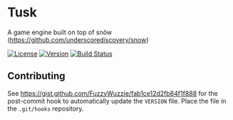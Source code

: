 # Tusk
A game engine built on top of snõw (https://github.com/underscorediscovery/snow)

[![License](https://img.shields.io/badge/license-MIT-blue.svg?style=flat)](https://raw.githubusercontent.com/BlazingMammothGames/Tusk/master/LICENSE) [![Version](http://img.shields.io/github/tag/BlazingMammothGames/Tusk.svg?style=flag&label=version)](https://github.com/BlazingMammothGames/Tusk) [![Build Status](https://travis-ci.org/BlazingMammothGames/Tusk.svg?branch=master)](https://travis-ci.org/BlazingMammothGames/Tusk)

## Contributing

See https://gist.github.com/FuzzyWuzzie/fab1ce12d2fb84f1f888 for the post-commit hook to automatically update the `VERSION` file. Place the file in the `.git/hooks` repository.
